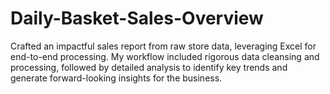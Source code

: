 # Daily-Basket-Sales-Overview
Crafted an impactful sales report from raw store data, leveraging Excel for end-to-end processing. My workflow included rigorous data cleansing and processing, followed by detailed analysis to identify key trends and generate forward-looking insights for the business.
